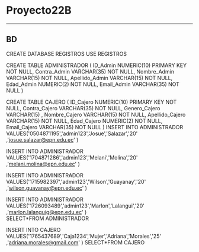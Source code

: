 # Proyecto22B

--- 
BD
---
CREATE DATABASE REGISTROS 
USE REGISTROS	

CREATE TABLE ADMINISTRADOR (
    ID_Admin NUMERIC(10) PRIMARY KEY NOT NULL,
	Contra_Admin VARCHAR(35) NOT NULL,
    Nombre_Admin VARCHAR(15) NOT  NULL,
    Apellido_Admin VARCHAR(15) NOT  NULL,
    Edad_Admin NUMERIC(2) NOT NULL,
    Email_Admin VARCHAR(35) NOT NULL 
)

CREATE TABLE CAJERO (
    ID_Cajero NUMERIC(10) PRIMARY KEY NOT NULL,
    Contra_Cajero VARCHAR(35) NOT NULL,
    Genero_Cajero VARCHAR(15) ,
    Nombre_Cajero VARCHAR(15) NOT  NULL,
    Apellido_Cajero VARCHAR(15) NOT  NULL,
    Edad_Cajero NUMERIC(2) NOT NULL,
    Email_Cajero  VARCHAR(35) NOT NULL 
)
INSERT INTO ADMINISTRADOR VALUES('0504871195','admin123','Josue','Salazar','20'
                                  ,'josue.salazar@epn.edu.ec' )
                                  
INSERT INTO ADMINISTRADOR VALUES('1704871286','admin123','Melani','Molina','20'
                                  ,'melani.molina@epn.edu.ec' )  
                                  
INSERT INTO ADMINISTRADOR VALUES('1715982397','admin123','Wilson','Guayanay','20'
                                  ,'wilson.guayanay@epn.edu.ec' )  
                                  
INSERT INTO ADMINISTRADOR VALUES('1726093489','admin123','Marlon','Lalangui','20'
                                  ,'marlon.lalanguig@epn.edu.ec' )  
SELECT*FROM ADMINISTRADOR
 
 INSERT INTO CAJERO VALUES('1765437689','Caja1234','Mujer','Adriana','Morales','25'
                                  ,'adriana.morales@gmail.com' )
SELECT*FROM CAJERO
